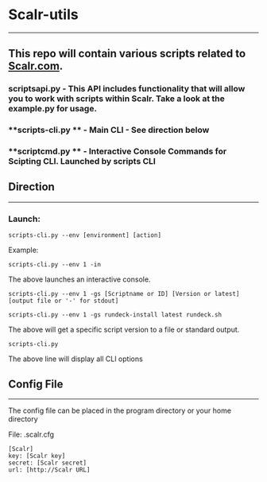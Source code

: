 # __Scalr-utils__
---
##  This repo will contain various scripts related to [Scalr.com](https://www.scalr.com).

### **scriptsapi.py** - This API includes functionality that will allow you to work with scripts within Scalr. Take a look at the example.py for usage.

### **scripts-cli.py ** - Main CLI - See direction below

### **scriptcmd.py ** - Interactive Console Commands for Scipting CLI. Launched by scripts CLI

## Direction ##
---
### Launch: ###
`scripts-cli.py --env [environment] [action]`

Example:

`scripts-cli.py --env 1 -in`

The above launches an interactive console.

`scripts-cli.py --env 1 -gs [Scriptname or ID] [Version or latest] [output file or '-' for stdout]`

`scripts-cli.py --env 1 -gs rundeck-install latest rundeck.sh`

The above will get a specific script version to a file or standard output.

`scripts-cli.py`

The above line will display all CLI options

## Config File ##

---
The config file can be placed in the program directory or your home directory

File: .scalr.cfg

```
[Scalr]
key: [Scalr key]
secret: [Scalr secret]
url: [http://Scalr URL]
```
